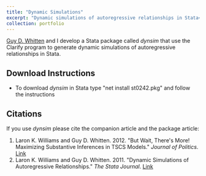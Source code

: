 ```yaml
---
title: "Dynamic Simulations"
excerpt: "Dynamic simulations of autoregressive relationships in Stata<br/><img src='/images/dynsim1.jpg'>"
collection: portfolio
---
```


[Guy D. Whitten](https://bush.tamu.edu/faculty/gwhitten/) and I develop a Stata package called *dynsim* that use the Clarify program to generate dynamic simulations of autoregressive relationships in Stata.

## Download Instructions
* To download *dynsim* in Stata type "net install st0242.pkg" and follow the instructions

## Citations
If you use *dynsim* please cite the companion article and the package article:
1. Laron K. Williams and Guy D. Whitten. 2012. "But Wait, There's More! Maximizing Substantive Inferences in TSCS Models." *Journal of Politics*. [Link](https://doi.org/10.1017/S0022381612000473)
2. Laron K. Williams and Guy D. Whitten. 2011. "Dynamic Simulations of Autoregressive Relationships." *The Stata Journal*. [Link](https://www.stata-journal.com/sj11-4.html)
